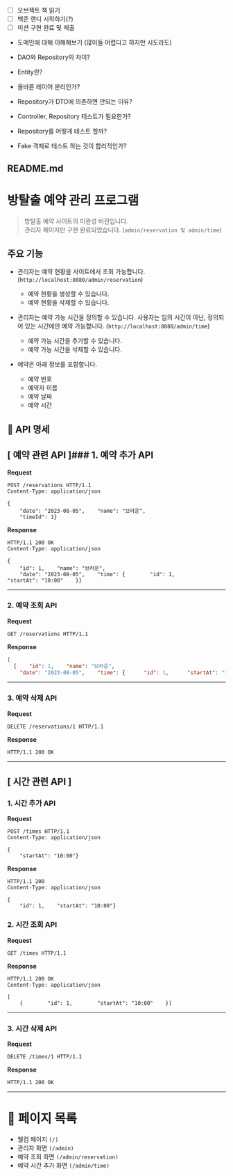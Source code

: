 - [ ] 오브젝트 책 읽기
- [ ] 백준 랜디 시작하기(?)
- [ ] 미션 구현 완료 및 제출

- 도메인에 대해 이해해보기 (많이들 어렵다고 하지만 시도라도)

- DAO와 Repository의 차이?
- Entity란?
- 올바른 레이어 분리인가?
- Repository가 DTO에 의존하면 안되는 이유?
- Controller, Repository 테스트가 필요한가?
- Repository를 어떻게 테스트 할까?
- Fake 객체로 테스트 하는 것이 합리적인가?



## README.md

# 방탈출 예약 관리 프로그램  
> 방탈출 예약 사이트의 미완성 버전입니다.    
> 관리자 페이지만 구현 완료되었습니다. (`admin/reservation 및 admin/time`)  
  
## 주요 기능  
- 관리자는 예약 현황을 사이트에서 조회 가능합니다. (`http://localhost:8080/admin/reservation`)  
  - 예약 현황을 생성할 수 있습니다.  
  - 예약 현황을 삭제할 수 있습니다.  
  
  
- 관리자는 예약 가능 시간을 정의할 수 있습니다. 사용자는 임의 시간이 아닌, 정의되어 있는 시간에만 예약 가능합니다. (`http://localhost:8080/admin/time`)  
  - 예약 가능 시간을 추가할 수 있습니다.  
  - 예약 가능 시간을 삭제할 수 있습니다.  
  
  
- 예약은 아래 정보를 포함합니다.  
  - 예약 번호  
  - 예약자 이름  
  - 예약 날짜  
  - 예약 시간  
  
  
## 📖 API 명세  
## [ 예약 관련 API ]### 1. 예약 추가 API  
**Request**  
```  
POST /reservations HTTP/1.1  
Content-Type: application/json  
  
{  
    "date": "2023-08-05",    "name": "브라운",  
    "timeId": 1}  
```  
  
**Response**  
```  
HTTP/1.1 200 OK  
Content-Type: application/json  
  
{  
    "id": 1,    "name": "브라운",  
    "date": "2023-08-05",    "time": {        "id": 1,        "startAt": "10:00"    }}  
```  
  
---  
  
### 2. 예약 조회 API  
**Request**  
```  
GET /reservations HTTP/1.1  
```  
  
**Response**  
```json  
[  
  {    "id": 1,    "name": "브라운",  
    "date": "2023-08-05",    "time": {      "id": 1,      "startAt": "10:00"    }  }]  
```    
---  
  
### 3. 예약 삭제 API  
**Request**  
```  
DELETE /reservations/1 HTTP/1.1  
```  
  
**Response**  
```  
HTTP/1.1 200 OK  
```  
  
---  
  
## [ 시간 관련 API ]  
### 1. 시간 추가 API  
**Request**  
```  
POST /times HTTP/1.1  
Content-Type: application/json  
  
{  
    "startAt": "10:00"}  
```  
**Response**  
```  
HTTP/1.1 200  
Content-Type: application/json  
  
{  
    "id": 1,    "startAt": "10:00"}  
```  
  
### 2. 시간 조회 API  
**Request**  
```  
GET /times HTTP/1.1  
```  
  
**Response**  
```  
HTTP/1.1 200 OK  
Content-Type: application/json  
  
[  
    {        "id": 1,        "startAt": "10:00"    }]  
```  
  
---  
  
### 3. 시간 삭제 API  
**Request**  
```  
DELETE /times/1 HTTP/1.1  
```  
  
**Response**  
```  
HTTP/1.1 200 OK  
```  
  
---  
  
  
# 📄 페이지 목록  
- 웰컴 페이지 ``(/)``  
- 관리자 화면 ``(/admin)``  
- 예약 조회 화면 ``(/admin/reservation)``  
- 예약 시간 추가 화면 ``(/admin/time)``